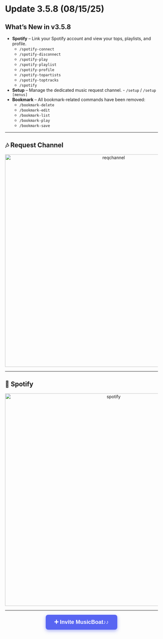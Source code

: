 # Update 3.5.8 (08/15/25)  
## What’s New in v3.5.8
- **Spotify** – Link your Spotify account and view your tops, playlists, and profile.
    - `/spotify-connect`
    - `/spotify-disconnect`
    - `/spotify-play`
    - `/spotify-playlist`
    - `/spotify-profile`
    - `/spotify-topartists`
    - `/spotify-toptracks`
    - `/spotify`
- **Setup** – Manage the dedicated music request channel.
      - `/setup` / `/setup [menus]`
- **Bookmark** – All bookmark-related commands have been removed:
    - `/bookmark-delete`
    - `/bookmark-edit`
    - `/bookmark-list`
    - `/bookmark-play`
    - `/bookmark-save`
---

## 🎶 Request Channel

<p align="center">
  <img src="" alt="reqchannel" width="700" />
</p>

---

## 💚 Spotify

<p align="center">
  <img src= "" alt="spotify" width="700" />
</p>

---
<div align="center">
  <a href="https://discord.com/oauth2/authorize?client_id=1376612318619766814&permissions=3533840&integration_type=0&scope=applications.commands+bot" target="_blank" 
     style="
       background-color: #5865F2;
       color: white;
       padding: 14px 28px;
       font-weight: 700;
       font-size: 18px;
       text-decoration: none;
       border-radius: 8px;
       font-family: Arial, sans-serif;
       display: inline-block;
       box-shadow: 0 4px 12px rgba(88, 101, 242, 0.5);
       cursor: pointer;
     "
  >
    ➕ Invite MusicBoat♪♪
  </a>
</div>
